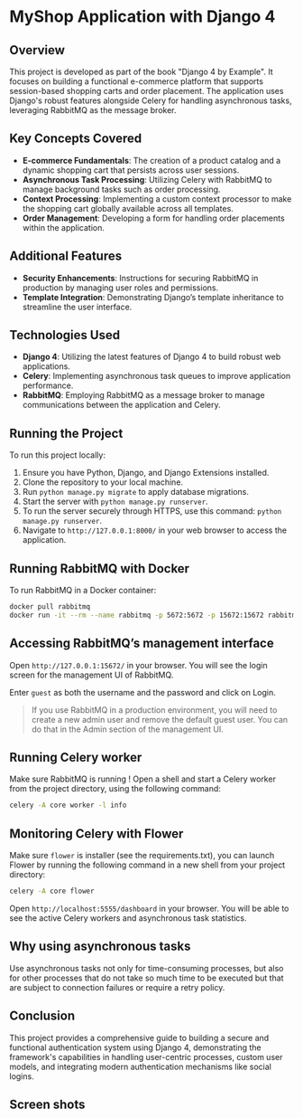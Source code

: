 # MyShop Application with Django 4

## Overview

This project is developed as part of the book "Django 4 by Example". It focuses on building a functional e-commerce platform that supports session-based shopping carts and order placement. The application uses Django's robust features alongside Celery for handling asynchronous tasks, leveraging RabbitMQ as the message broker.


## Key Concepts Covered

- **E-commerce Fundamentals**: The creation of a product catalog and a dynamic shopping cart that persists across user sessions.
- **Asynchronous Task Processing**: Utilizing Celery with RabbitMQ to manage background tasks such as order processing.
- **Context Processing**: Implementing a custom context processor to make the shopping cart globally available across all templates.
- **Order Management**: Developing a form for handling order placements within the application.


## Additional Features

- **Security Enhancements**: Instructions for securing RabbitMQ in production by managing user roles and permissions.
- **Template Integration**: Demonstrating Django’s template inheritance to streamline the user interface.


## Technologies Used

- **Django 4**: Utilizing the latest features of Django 4 to build robust web applications.
- **Celery**: Implementing asynchronous task queues to improve application performance.
- **RabbitMQ**: Employing RabbitMQ as a message broker to manage communications between the application and Celery.


## Running the Project

To run this project locally:

1. Ensure you have Python, Django, and Django Extensions installed.
2. Clone the repository to your local machine.
3. Run `python manage.py migrate` to apply database migrations.
4. Start the server with `python manage.py runserver`.
5. To run the server securely through HTTPS, use this command: `python manage.py runserver`.
6. Navigate to `http://127.0.0.1:8000/` in your web browser to access the application.


## Running RabbitMQ with Docker

To run RabbitMQ in a Docker container:

```bash
docker pull rabbitmq
docker run -it --rm --name rabbitmq -p 5672:5672 -p 15672:15672 rabbitmq:management
```

## Accessing RabbitMQ’s management interface

Open ` http://127.0.0.1:15672/ ` in your browser. You will see the login screen for the management UI of RabbitMQ.

Enter ` guest ` as both the username and the password and click on Login.

> If you use RabbitMQ in a production environment, you will need to create a new admin user and remove the default guest user. You can do that in the Admin section of the management UI.

## Running Celery worker

Make sure RabbitMQ is running !
Open a shell and start a Celery worker from the project directory, using the following command:

```bash
celery -A core worker -l info
```

## Monitoring Celery with Flower

Make sure ` flower ` is installer (see the requirements.txt), you can launch Flower by running the following command in a new shell from your
project directory:

```bash
celery -A core flower
```

Open ` http://localhost:5555/dashboard ` in your browser. You will be able to see the active Celery workers and asynchronous task statistics.

## Why using asynchronous tasks

Use asynchronous tasks not only for time-consuming processes, but also for other processes that do not take so much time to be executed but that are subject to connection failures or require a retry policy.


## Conclusion

This project provides a comprehensive guide to building a secure and functional authentication system using Django 4, demonstrating the framework's capabilities in handling user-centric processes, custom user models, and integrating modern authentication mechanisms like social logins.


## Screen shots
